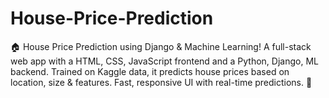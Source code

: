 # House-Price-Prediction
🏠 House Price Prediction using Django &amp; Machine Learning! A full-stack web app with a HTML, CSS, JavaScript frontend and a Python, Django, ML backend. Trained on Kaggle data, it predicts house prices based on location, size &amp; features. Fast, responsive UI with real-time predictions. 🚀

